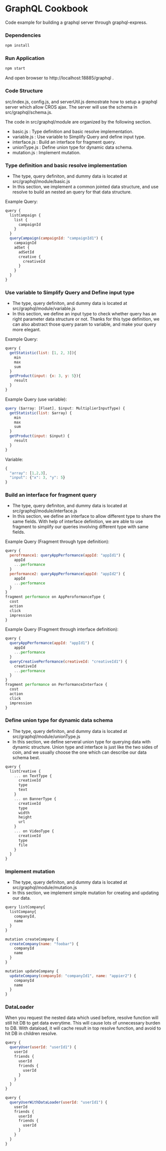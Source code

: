 # GraphQL Cookbook

Code example for building a graphql server through graphql-express.


### Dependencies

```sh
npm install
```

### Run Application

```sh
npm start
```

And open browser to http://localhost:18885/graphql .


### Code Structure

src/index.js, config.js, and serverUtil.js demostrate how to setup a graphql server which allow CROS ajax. The server will use the schema in src/graphql/schema.js.

The code in src/graphql/module are organized by the following section.

* basic.js : Type definition and basic resolve implementation.
* variable.js : Use variable to Simplify Query and define input type.
* interface.js : Build an interface for fragment query.
* unionType.js : Define union type for dynamic data schema.
* mutation.js : Implement mutation.


### Type definition and basic resolve implementation

- The type, query definiton, and dummy data is located at src/graphql/module/basic.js
- In this section, we implement a common jointed data structure, and use resolve to build an nested an query for that data structure.

Example Query:
```js
query {
  listCampaign {
    list {
      campaignId
    }
  }
  queryCampaign(campaignId: "campaignId1") {
    campaignId
    adSet {
      adSetId
      creative {
        creativeId
      }
    }
  }
}
```


### Use variable to Simplify Query and Define input type

- The type, query definiton, and dummy data is located at src/graphql/module/variable.js
- In this section, we define an input type to check whether query has an right parameter data structure or not. Thanks for this type definition, we can also abstract those query param to variable, and make your query more elegant.

Example Query:
```js
query {
  getStatistic(list: [1, 2, 3]){
    min
    max
    sum
  }
  getProduct(input: {x: 3, y: 5}){
    result
  }
}
```

Example Query (use variable):
```js
query ($array: [Float], $input: MultiplierInputType) {
  getStatistic(list: $array) {
    min
    max
    sum
  }
  getProduct(input: $input) {
    result
  }
}
```

Variable:
```js
{
  "array": [1,2,3],
  "input": {"x": 3, "y": 5}
}
```

### Build an interface for fragment query

- The type, query definiton, and dummy data is located at src/graphql/module/interface.js
- In this section, we define an interface to allow different type to share the same fields. With help of interface definition, we are able to use fragment to simplify our queries involving different type with same fields.

Example Query (Fragment through type definition):
```js
query {
  perofrmance1: queryAppPerformance(appId: "appId1") {
    appId
    ...performance
  }
  performance2: queryAppPerformance(appId: "appId2") {
    appId
    ...performance
  }
}
fragment performance on AppPeroformanceType {
  cost
  action
  click
  impression
}
```

Example Query (Fragment through interface definition):
```js
query {
  queryAppPerformance(appId: "appId1") {
    appId
    ...performance
  }
  queryCreativePerformance(creativeId: "creativeId1") {
    creativeId
    ...performance
  }
}
fragment performance on PerformanceInterface {
  cost
  action
  click
  impression
}
```

### Define union type for dynamic data schema

- The type, query definiton, and dummy data is located at src/graphql/module/unionType.js
- In this section, we define serveral union type for querying data with dynamic structure. Union type and interface is just like the two sides of coin, and we usually choose the one which can describe our data schema best.

```js
query {
  listCreative {
    ... on TextType {
      creativeId
      type
      text
    }
    ... on BannerType {
      creativeId
      type
      width
      height
      url
    }
    ... on VideoType {
      creativeId
      type
      file
    }
  }
}
```


### Implement mutation

- The type, query definiton, and dummy data is located at src/graphql/module/mutation.js
- In this section, we implement simple mutation for creating and updating our data.

```js
query listCompany{
  listCompany{
    companyId,
    name
  }
}

mutation createCompany {
  createCompany(name: "foobar") {
    companyId
    name
  }
}

mutation updateCompany {
  updateCompany(companyId: "companyId1", name: "appier2") {
    companyId
    name
  }
}
```

### DataLoader

When you request the nested data which used before, resolve function will still hit DB to get data everytime. This will cause lots of unnecessary burden to DB. With dataload, it will cache result in top resolve function, and avoid to hit DB in children resolve.

```js
query {
  queryUser(userId: "userId1") {
    userId
    friends {
      userId
      friends {
        userId
      }
    }
  }
}

query {
  queryUserWithDataLoader(userId: "userId1") {
    userId
    friends {
      userId
      friends {
        userId
      }
    }
  }
}